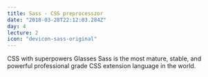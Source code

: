 ```yaml
---
title: Sass - CSS preprocesszor
date: "2018-03-28T22:12:03.284Z"
day: 4
lecture: 2
icon: "devicon-sass-original"
---
```


CSS with superpowers Glasses Sass is the most mature, stable, and powerful professional grade CSS extension language in the world.
